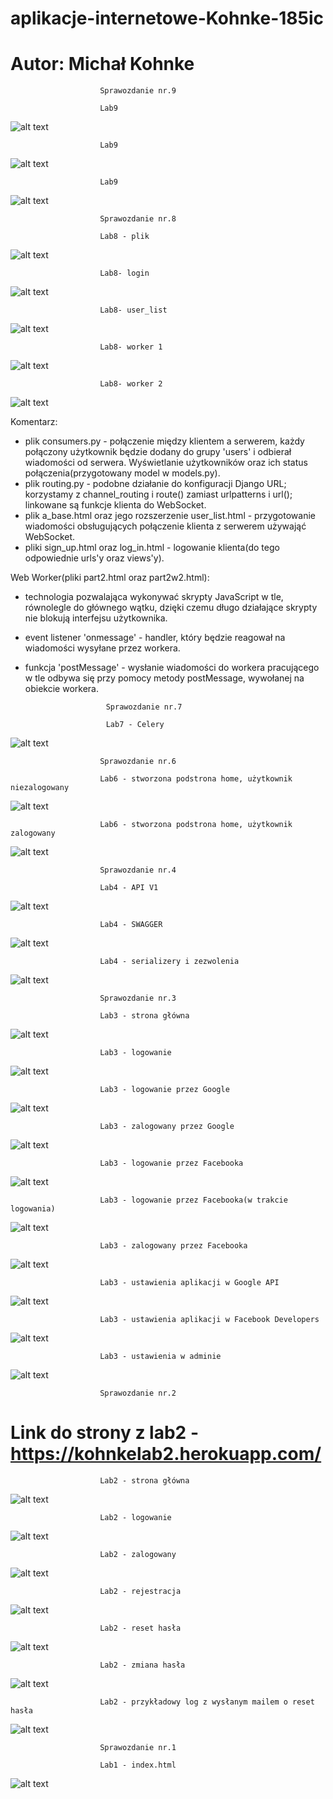 # aplikacje-internetowe-Kohnke-185ic
# Autor: Michał Kohnke

						Sprawozdanie nr.9

						Lab9   
![alt text](https://github.com/MichalKohnke/aplikacje-internetowe-Kohnke-185ic/blob/master/lab9/lab9_screeny/index.png)

						Lab9
![alt text](https://github.com/MichalKohnke/aplikacje-internetowe-Kohnke-185ic/blob/master/lab9/lab9_screeny/npm.png)

						Lab9
![alt text](https://github.com/MichalKohnke/aplikacje-internetowe-Kohnke-185ic/blob/master/lab9/lab9_screeny/npm_dodanie.png)

						Sprawozdanie nr.8

						Lab8 - plik  
![alt text](https://github.com/MichalKohnke/aplikacje-internetowe-Kohnke-185ic/blob/master/lab8/lab8_screeny/signup.png)

						Lab8- login
![alt text](https://github.com/MichalKohnke/aplikacje-internetowe-Kohnke-185ic/blob/master/lab8/lab8_screeny/login.png)

						Lab8- user_list
![alt text](https://github.com/MichalKohnke/aplikacje-internetowe-Kohnke-185ic/blob/master/lab8/lab8_screeny/user_list.png)

						Lab8- worker 1
![alt text](https://github.com/MichalKohnke/aplikacje-internetowe-Kohnke-185ic/blob/master/lab8/lab8_screeny/worker1.png)

						Lab8- worker 2
![alt text](https://github.com/MichalKohnke/aplikacje-internetowe-Kohnke-185ic/blob/master/lab8/lab8_screeny/worker2.png)

Komentarz: 
- plik consumers.py - połączenie między klientem a serwerem, każdy połączony użytkownik będzie dodany do grupy 'users' i odbierał wiadomości od serwera. Wyświetlanie użytkowników oraz ich status połączenia(przygotowany model w models.py).
- plik routing.py - podobne działanie do konfiguracji Django URL; korzystamy z channel_routing i route() zamiast urlpatterns i url(); linkowane są funkcje klienta do WebSocket.
- plik a_base.html oraz jego rozszerzenie user_list.html - przygotowanie wiadomości obsługujących połączenie klienta z serwerem używająć WebSocket.
- pliki sign_up.html oraz log_in.html - logowanie klienta(do tego odpowiednie urls'y oraz views'y).

Web Worker(pliki part2.html oraz part2w2.html):
- technologia pozwalająca wykonywać skrypty JavaScript w tle, równolegle do głównego wątku, dzięki czemu długo działające skrypty nie blokują interfejsu użytkownika.
- event listener 'onmessage' - handler, który będzie reagował na wiadomości wysyłane przez workera.
- funkcja 'postMessage' - wysłanie wiadomości do workera pracującego w tle odbywa się przy pomocy metody postMessage, wywołanej na obiekcie workera.

						Sprawozdanie nr.7

						Lab7 - Celery
![alt text](https://github.com/MichalKohnke/aplikacje-internetowe-Kohnke-185ic/blob/master/lab7_celery/lab7_screeny/home.png)

						Sprawozdanie nr.6

						Lab6 - stworzona podstrona home, użytkownik niezalogowany 
![alt text](https://github.com/MichalKohnke/aplikacje-internetowe-Kohnke-185ic/blob/master/lab4/lab6_screeny/home_unlog.png)

						Lab6 - stworzona podstrona home, użytkownik zalogowany 
![alt text](https://github.com/MichalKohnke/aplikacje-internetowe-Kohnke-185ic/blob/master/lab4/lab6_screeny/home_log.png)

						Sprawozdanie nr.4

						Lab4 - API V1 
![alt text](https://github.com/MichalKohnke/aplikacje-internetowe-Kohnke-185ic/blob/master/lab4_screeny/lab4_screeny/api_v1.png)

						Lab4 - SWAGGER 
![alt text](https://github.com/MichalKohnke/aplikacje-internetowe-Kohnke-185ic/blob/master/lab4_screeny/lab4_screeny/swagger.png)

						Lab4 - serializery i zezwolenia
![alt text](https://github.com/MichalKohnke/aplikacje-internetowe-Kohnke-185ic/blob/master/lab4_screeny/lab4_screeny/serializers_and_permissions.png)


						Sprawozdanie nr.3

						Lab3 - strona główna 
![alt text](https://github.com/MichalKohnke/aplikacje-internetowe-Kohnke-185ic/blob/master/lab2_screeny/index.png)

						Lab3 - logowanie 
![alt text](https://github.com/MichalKohnke/aplikacje-internetowe-Kohnke-185ic/blob/master/lab3_screeny/login.png)

						Lab3 - logowanie przez Google
![alt text](https://github.com/MichalKohnke/aplikacje-internetowe-Kohnke-185ic/blob/master/lab3_screeny/login_google.png)

						Lab3 - zalogowany przez Google
![alt text](https://github.com/MichalKohnke/aplikacje-internetowe-Kohnke-185ic/blob/master/lab3_screeny/google_after_login.png)

						Lab3 - logowanie przez Facebooka
![alt text](https://github.com/MichalKohnke/aplikacje-internetowe-Kohnke-185ic/blob/master/lab3_screeny/login_facebook.png)

						Lab3 - logowanie przez Facebooka(w trakcie logowania)
![alt text](https://github.com/MichalKohnke/aplikacje-internetowe-Kohnke-185ic/blob/master/lab3_screeny/facebook_in_action.png)

						Lab3 - zalogowany przez Facebooka
![alt text](https://github.com/MichalKohnke/aplikacje-internetowe-Kohnke-185ic/blob/master/lab3_screeny/facebook_after_login.png)

						Lab3 - ustawienia aplikacji w Google API
![alt text](https://github.com/MichalKohnke/aplikacje-internetowe-Kohnke-185ic/blob/master/lab3_screeny/google_settings.png)

						Lab3 - ustawienia aplikacji w Facebook Developers
![alt text](https://github.com/MichalKohnke/aplikacje-internetowe-Kohnke-185ic/blob/master/lab3_screeny/facebook_settings.png)

						Lab3 - ustawienia w adminie
![alt text](https://github.com/MichalKohnke/aplikacje-internetowe-Kohnke-185ic/blob/master/lab3_screeny/admin_settings.png)




						Sprawozdanie nr.2
# Link do strony z lab2 - https://kohnkelab2.herokuapp.com/
						Lab2 - strona główna 
![alt text](https://github.com/MichalKohnke/aplikacje-internetowe-Kohnke-185ic/blob/master/lab2_screeny/index.png)

						Lab2 - logowanie 
![alt text](https://github.com/MichalKohnke/aplikacje-internetowe-Kohnke-185ic/blob/master/lab2_screeny/login.png)

						Lab2 - zalogowany
![alt text](https://github.com/MichalKohnke/aplikacje-internetowe-Kohnke-185ic/blob/master/lab2_screeny/logged.png)

						Lab2 - rejestracja
![alt text](https://github.com/MichalKohnke/aplikacje-internetowe-Kohnke-185ic/blob/master/lab2_screeny/register.png)

						Lab2 - reset hasła
![alt text](https://github.com/MichalKohnke/aplikacje-internetowe-Kohnke-185ic/blob/master/lab2_screeny/password_reset.png)

						Lab2 - zmiana hasła
![alt text](https://github.com/MichalKohnke/aplikacje-internetowe-Kohnke-185ic/blob/master/lab2_screeny/password_change.png)

						Lab2 - przykładowy log z wysłanym mailem o reset hasła
![alt text](https://github.com/MichalKohnke/aplikacje-internetowe-Kohnke-185ic/blob/master/lab2_screeny/sent_emails.png)

						Sprawozdanie nr.1

						Lab1 - index.html
![alt text](https://github.com/MichalKohnke/aplikacje-internetowe-Kohnke-185ic/blob/master/Lab1_screeny/index.png)



